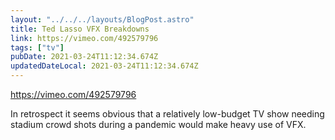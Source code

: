 ```yaml
---
layout: "../../../layouts/BlogPost.astro"
title: Ted Lasso VFX Breakdowns
link: https://vimeo.com/492579796
tags: ["tv"]
pubDate: 2021-03-24T11:12:34.674Z
updatedDateLocal: 2021-03-24T11:12:34.674Z
---
```


https://vimeo.com/492579796

In retrospect it seems obvious that a relatively low-budget TV show needing stadium crowd shots during a pandemic would make heavy use of VFX.
